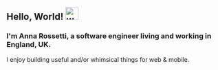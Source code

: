 ## Hello, World! <img src="https://github.com/rossettiquette/rossettiquette/blob/main/assets/wave.gif" alt="wave" width="30px">

### I'm Anna Rossetti, a software engineer living and working in England, UK.

I enjoy building useful and/or whimsical things for web & mobile.
